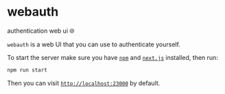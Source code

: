 # webauth

authentication web ui 🌐

`webauth` is a web UI that you can use to authenticate yourself.

To start the server make sure you have [`npm`](https://www.npmjs.com)
and [`next.js`](https://nextjs.org) installed, then run:

```sh
npm run start
```

Then you can visit [`http://localhost:23000`](http://localhost:23000) by
default.
